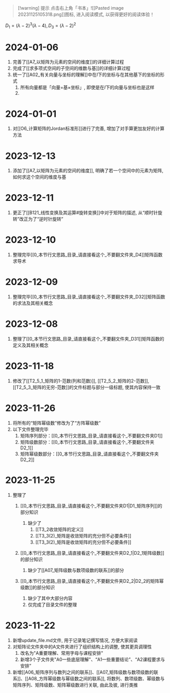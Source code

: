 
>[!warning] 提示
>点击右上角「书本」![[Pasted image 20231125105318.png]]图标, 进入阅读模式, 以获得更好的阅读体验！

$D_1= (\lambda-2)^3(\lambda-4), D_3= (\lambda-2)^2$
# 2024-01-06

1. 完善了[[A7_以矩阵为元素的空间的维度]]的详细计算过程
2. 完成了[[求多项式空间的子空间的维数与基]]的详细计算过程
3. 统一了[[A02_有关向量与坐标的理解]]中在$I$下的坐标与在其他基下的坐标的形式
	1. 所有向量都是「向量=基$\times$坐标」, 即使是在$I$下的向量与坐标也是这样
	2. 
# 2024-01-01

1. 对[[O6_计算矩阵的Jordan标准形]]进行了完善, 增加了对手算更加友好的计算方法

# 2023-12-13

1. 添加了[[A7_以矩阵为元素的空间的维度]], 明确了若一个空间中的元素为矩阵, 如何求这个空间的维度与基


# 2023-12-11

1. 更正了[[B121_线性变换及其运算#旋转变换]]中对于矩阵的描述, 从“顺时针旋转”改正为了“逆时针旋转”

# 2023-12-10

1. 整理完毕[[0_本节行文思路_目录_请直接看这个_不要翻文件夹_D4]]矩阵函数求导术

# 2023-12-09

1. 整理完毕[[0_本节行文思路_目录_请直接看这个_不要翻文件夹_D32]]矩阵函数的求法及其相关概念

# 2023-12-08

1. 整理了[[0_本节行文思路_目录_请直接看这个_不要翻文件夹_D31]]矩阵函数的定义及其相关概念

# 2023-11-18

1. 修改了[[T2_5_1_矩阵的1-范数(列和范数)]], [[T2_5_2_矩阵的2-范数]], [[T2_5_3_矩阵的无穷-范数]]的文件标题与部分一级标题, 使其内容保持一致
# 2023-11-26

1. 将所有的“矩阵幂级数”修改为了“方阵幂级数”
2. 以下文件整理完毕
	1. 矩阵序列部分：[[0_本节行文思路_目录_请直接看这个_不要翻文件夹D1]]
	2. 矩阵级数部分：[[0_本节行文思路_目录_请直接看这个_不要翻文件夹D2_1]]
	3. 矩阵幂级数部分：[[0_本节行文思路_目录_请直接看这个_不要翻文件夹D2_2]]

# 2023-11-25

1. 整理了
	1. [[0_本节行文思路_目录_请直接看这个_不要翻文件夹D1|D1_矩阵序列]]的部分知识 
		1. 缺少了
			1. [[T3_2收敛矩阵的定义]]
			2. [[T3_3(2)_矩阵是收敛矩阵的充分但不必要条件]]
			3. [[T3_3(2)_矩阵是收敛矩阵的充分但不必要条件]]

	2. [[0_本节行文思路_目录_请直接看这个_不要翻文件夹D2_1|D2_1矩阵级数]]的部分知识
		1. 缺少了[[A07_矩阵级数与数项级数的联系]]的部分 
	3. [[0_本节行文思路_目录_请直接看这个_不要翻文件夹D2_2|D2_2的矩阵幂级数]]的部分知识
		1. 缺少了其中大部分内容
		2. 仅完成了目录文件的整理
# 2023-11-22

1. 新增update_file.md文件, 用于记录笔记撰写情况, 方便大家阅读
2. 对矩阵论文件夹中的A文件夹进行了组织结构上的调整, 使其更具调理性
	1. 改名为"A重要理解、常用字母与课程安排"
	2. 新增3个子文件夹"A0一些底层理解"、“A1一些重要结论”、“A2课程要求与安排”
3. 新增[[A06_矩阵序列与数列之间的联系]]、[[A07_矩阵级数与数项级数的联系]]、[[A08_方阵幂级数与幂级数之间的联系]], 将数列、数项级数、幂级数与矩阵序列、矩阵级数、矩阵幂级数进行关联, 由此及彼, 进行类推